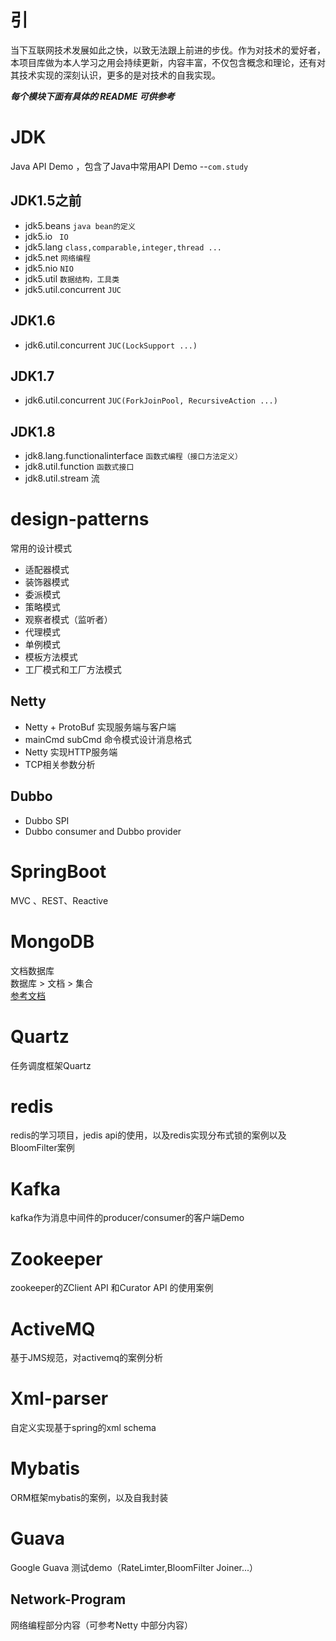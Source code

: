 # 引

当下互联网技术发展如此之快，以致无法跟上前进的步伐。作为对技术的爱好者，本项目库做为本人学习之用会持续更新，内容丰富，不仅包含概念和理论，还有对其技术实现的深刻认识，更多的是对技术的自我实现。

***每个模块下面有具体的 README 可供参考***

# JDK 

Java API Demo ，包含了Java中常用API Demo --`com.study`

## JDK1.5之前

* jdk5.beans   `java bean的定义`
* jdk5.io  ` IO`
* jdk5.lang  `class,comparable,integer,thread ...`
* jdk5.net `网络编程`
* jdk5.nio `NIO`
* jdk5.util `数据结构，工具类`
* jdk5.util.concurrent  `JUC`

## JDK1.6

* jdk6.util.concurrent  `JUC(LockSupport ...)`

## JDK1.7

* jdk6.util.concurrent  `JUC(ForkJoinPool, RecursiveAction ...)`

## JDK1.8

* jdk8.lang.functionalinterface `函数式编程（接口方法定义）`
* jdk8.util.function `函数式接口`
* jdk8.util.stream 流

# design-patterns  

常用的设计模式

* 适配器模式
* 装饰器模式
* 委派模式
* 策略模式
* 观察者模式（监听者）
* 代理模式
* 单例模式
* 模板方法模式
* 工厂模式和工厂方法模式

## Netty

* Netty + ProtoBuf 实现服务端与客户端
* mainCmd subCmd 命令模式设计消息格式
* Netty 实现HTTP服务端
* TCP相关参数分析

## Dubbo

* Dubbo SPI
* Dubbo consumer and Dubbo provider

# SpringBoot
MVC 、REST、Reactive 
# MongoDB
文档数据库 \
数据库 > 文档 > 集合 \
[参考文档](https://github.com/FanYingBo/spring-boot-bucket/tree/master/study-spring-boot/spring-boot-data/spring-data-mongodb)
# Quartz
任务调度框架Quartz
# redis  
redis的学习项目，jedis api的使用，以及redis实现分布式锁的案例以及 BloomFilter案例  
# Kafka     
kafka作为消息中间件的producer/consumer的客户端Demo    
# Zookeeper  
zookeeper的ZClient API 和Curator API 的使用案例   
# ActiveMQ    
基于JMS规范，对activemq的案例分析  
# Xml-parser    
自定义实现基于spring的xml schema    
# Mybatis  
ORM框架mybatis的案例，以及自我封装    
# Guava
Google Guava 测试demo（RateLimter,BloomFilter Joiner...）

## Network-Program

网络编程部分内容（可参考Netty 中部分内容）
